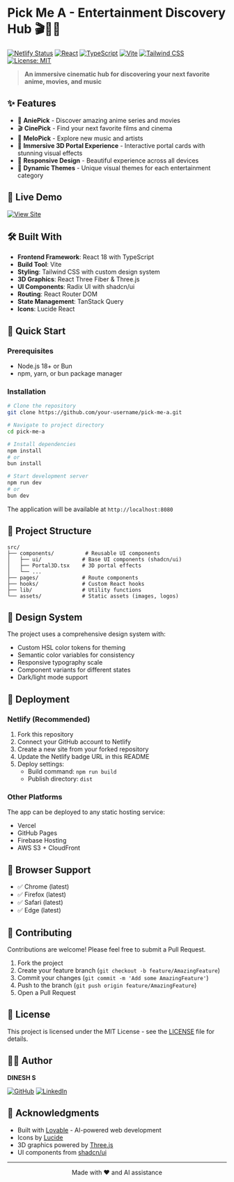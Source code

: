 # Pick Me A - Entertainment Discovery Hub 🎬🎵🎌

[![Netlify Status](https://api.netlify.com/api/v1/badges/your-site-id/deploy-status)](https://your-app-name.netlify.app)
[![React](https://img.shields.io/badge/React-18.3.1-61DAFB?style=for-the-badge&logo=react&logoColor=white)](https://reactjs.org/)
[![TypeScript](https://img.shields.io/badge/TypeScript-5.0+-3178C6?style=for-the-badge&logo=typescript&logoColor=white)](https://www.typescriptlang.org/)
[![Vite](https://img.shields.io/badge/Vite-5.0+-646CFF?style=for-the-badge&logo=vite&logoColor=white)](https://vitejs.dev/)
[![Tailwind CSS](https://img.shields.io/badge/Tailwind_CSS-3.4+-38B2AC?style=for-the-badge&logo=tailwind-css&logoColor=white)](https://tailwindcss.com/)
[![License: MIT](https://img.shields.io/badge/License-MIT-yellow.svg?style=for-the-badge)](https://opensource.org/licenses/MIT)

> **An immersive cinematic hub for discovering your next favorite anime, movies, and music**

## ✨ Features

- 🎌 **AniePick** - Discover amazing anime series and movies
- 🎬 **CinePick** - Find your next favorite films and cinema
- 🎵 **MeloPick** - Explore new music and artists
- 🌌 **Immersive 3D Portal Experience** - Interactive portal cards with stunning visual effects
- 📱 **Responsive Design** - Beautiful experience across all devices
- 🎨 **Dynamic Themes** - Unique visual themes for each entertainment category

## 🚀 Live Demo

[![View Site](https://img.shields.io/badge/View_Live_Site-37a779?style=for-the-badge&logo=netlify&logoColor=white)](https://your-app-name.netlify.app)

## 🛠️ Built With

- **Frontend Framework**: React 18 with TypeScript
- **Build Tool**: Vite
- **Styling**: Tailwind CSS with custom design system
- **3D Graphics**: React Three Fiber & Three.js
- **UI Components**: Radix UI with shadcn/ui
- **Routing**: React Router DOM
- **State Management**: TanStack Query
- **Icons**: Lucide React

## 🏁 Quick Start

### Prerequisites

- Node.js 18+ or Bun
- npm, yarn, or bun package manager

### Installation

```bash
# Clone the repository
git clone https://github.com/your-username/pick-me-a.git

# Navigate to project directory
cd pick-me-a

# Install dependencies
npm install
# or
bun install

# Start development server
npm run dev
# or
bun dev
```

The application will be available at `http://localhost:8080`

## 📁 Project Structure

```
src/
├── components/          # Reusable UI components
│   ├── ui/             # Base UI components (shadcn/ui)
│   ├── Portal3D.tsx    # 3D portal effects
│   └── ...
├── pages/              # Route components
├── hooks/              # Custom React hooks
├── lib/                # Utility functions
└── assets/             # Static assets (images, logos)
```

## 🎨 Design System

The project uses a comprehensive design system with:
- Custom HSL color tokens for theming
- Semantic color variables for consistency
- Responsive typography scale
- Component variants for different states
- Dark/light mode support

## 🚀 Deployment

### Netlify (Recommended)

1. Fork this repository
2. Connect your GitHub account to Netlify
3. Create a new site from your forked repository
4. Update the Netlify badge URL in this README
5. Deploy settings:
   - Build command: `npm run build`
   - Publish directory: `dist`

### Other Platforms

The app can be deployed to any static hosting service:
- Vercel
- GitHub Pages
- Firebase Hosting
- AWS S3 + CloudFront

## 📱 Browser Support

- ✅ Chrome (latest)
- ✅ Firefox (latest)
- ✅ Safari (latest)
- ✅ Edge (latest)

## 🤝 Contributing

Contributions are welcome! Please feel free to submit a Pull Request.

1. Fork the project
2. Create your feature branch (`git checkout -b feature/AmazingFeature`)
3. Commit your changes (`git commit -m 'Add some AmazingFeature'`)
4. Push to the branch (`git push origin feature/AmazingFeature`)
5. Open a Pull Request

## 📄 License

This project is licensed under the MIT License - see the [LICENSE](LICENSE) file for details.

## 👨‍💻 Author

**DINESH S**

[![GitHub](https://img.shields.io/badge/GitHub-100000?style=for-the-badge&logo=github&logoColor=white)](https://github.com/your-username)
[![LinkedIn](https://img.shields.io/badge/LinkedIn-0077B5?style=for-the-badge&logo=linkedin&logoColor=white)](https://linkedin.com/in/your-profile)

## 🙏 Acknowledgments

- Built with [Lovable](https://lovable.dev) - AI-powered web development
- Icons by [Lucide](https://lucide.dev)
- 3D graphics powered by [Three.js](https://threejs.org)
- UI components from [shadcn/ui](https://ui.shadcn.com)

---

<div align="center">
  Made with ❤️ and AI assistance
</div>